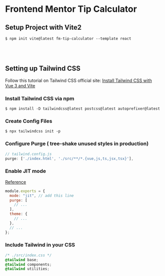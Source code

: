 # Frontend Mentor Tip Calculator

## Setup Project with Vite2

```
$ npm init vite@latest fm-tip-calculator --template react
```

<br/><br/>

## Setting up Tailwind CSS

Follow this tutorial on Tailwind CSS official site: [Install Tailwind CSS with Vue 3 and Vite](https://tailwindcss.com/docs/guides/vue-3-vite#setting-up-tailwind-css)

### Install Tailwind CSS via npm

```
$ npm install -D tailwindcss@latest postcss@latest autoprefixer@latest
```

### Create Config Files

```
$ npx tailwindcss init -p
```

### Configure Purge ( tree-shake unused styles in production)

```javascript
// tailwind.config.js
purge: ['./index.html', './src/**/*.{vue,js,ts,jsx,tsx}'],
```

### Enable JIT mode

[Reference](https://tailwindcss.com/docs/just-in-time-mode#enabling-jit-mode)

```javascript
module.exports = {
  mode: "jit", // add this line
  purge: [
    // ...
  ],
  theme: {
    // ...
  },
  // ...
};
```

### Include Tailwind in your CSS

```css
/* ./src/index.css */
@tailwind base;
@tailwind components;
@tailwind utilities;
```
